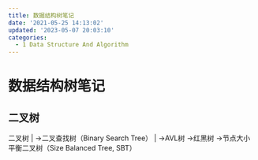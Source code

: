 ```yaml
---
title: 数据结构树笔记
date: '2021-05-25 14:13:02'
updated: '2023-05-07 20:03:10'
categories:
  - 1 Data Structure And Algorithm
---
```

# 数据结构树笔记

## 二叉树

二叉树
|
→二叉查找树（Binary Search Tree）
    |
    →AVL树
    →红黑树
    →节点大小平衡二叉树（Size Balanced Tree, SBT）
